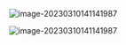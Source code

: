 ![image-20230310141141987](images/test/image-20230310141141987.png)



![image-20230310141141987](images/test/image-20230310141141987.png)